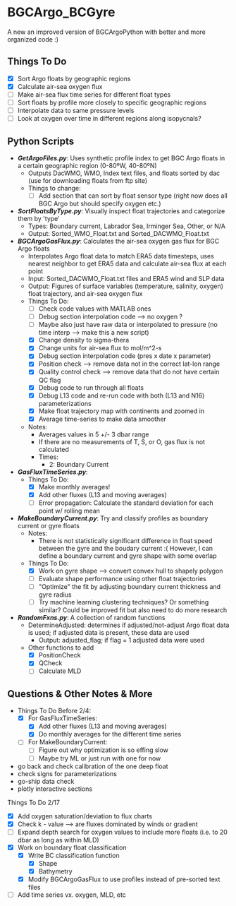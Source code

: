 # BGCArgo_BCGyre

A new an improved version of BGCArgoPython with better and more organized code :)

## Things To Do
- [X] Sort Argo floats by geographic regions
- [X] Calculate air-sea oxygen flux
- [ ] Make air-sea flux time series for different float types
- [ ] Sort floats by profile more closely to specific geographic regions
- [ ] Interpolate data to same pressure levels
- [ ] Look at oxygen over time in different regions along isopycnals?

## Python Scripts
- ***GetArgoFiles.py***: Uses synthetic profile index to get BGC Argo floats in a certain geographic region (0-80ºW, 40-80ºN)
  - Outputs DacWMO, WMO, Index text files, and floats sorted by dac (use for downloading floats from ftp site)
  - Things to change:
    - [ ] Add section that can sort by float sensor type (right now does all BGC Argo but should specify oxygen etc.)
- ***SortFloatsByType.py***: Visually inspect float trajectories and categorize them by 'type'
  - Types: Boundary current, Labrador Sea, Irminger Sea, Other, or N/A
  - Output: Sorted_WMO_<TYPE>Float.txt and Sorted_DACWMO_<TYPE>Float.txt
- ***BGCArgoGasFlux.py***: Calculates the air-sea oxygen gas flux for BGC Argo floats
  - Interpolates Argo float data to match ERA5 data timesteps, uses nearest neighbor to get ERA5 data and calculate air-sea flux at each point
  - Input: Sorted_DACWMO_<TYPE>Float.txt files and ERA5 wind and SLP data
  - Output: Figures of surface variables (temperature, salinity, oxygen) float trajectory, and air-sea oxygen flux
  - Things To Do:
    - [ ] Check code values with MATLAB ones
    - [ ] Debug section interpolation code --> no oxygen ?
    - [ ] Maybe also just have raw data or interpolated to pressure (no time interp --> make this a new script)
    - [X] Change density to sigma-thera
    - [X] Change units for air-sea flux to mol/m^2-s
    - [X] Debug section interpolation code (pres x date x parameter)
    - [X] Position check --> remove data not in the correct lat-lon range
    - [X] Quality control check --> remove data that do not have certain QC flag
    - [X] Debug code to run through all floats
    - [X] Debug L13 code and re-run code with both (L13 and N16) parameterizations
    - [X] Make float trajectory map with continents and zoomed in
    - [X] Average time-series to make data smoother
  - Notes:
    - Averages values in 5 +/- 3 dbar range
    - If there are no measurements of T, S, or O, gas flux is not calculated
    - Times:
      - 2: Boundary Current
- ***GasFluxTimeSeries.py***:
  - Things To Do:
    - [X] Make monthly averages!
    - [X] Add other fluxes (L13 and moving averages)
    - [ ] Error propagation: Calculate the standard deviation for each point w/ rolling mean
- ***MakeBoundaryCurrent.py***: Try and classify profiles as boundary current or gyre floats
  - Notes:
    - There is not statistically significant difference in float speed between the gyre and the boudary current :( However, I can define a boundary current and gyre shape with some overlap
  - Things To Do:
    - [X] Work on gyre shape --> convert convex hull to shapely polygon
    - [ ] Evaluate shape performance using other float trajectories
    - [ ] "Optimize" the fit by adjusting boundary current thickness and gyre radius
    - [ ] Try machine learning clustering techniques? Or something similar? Could be improved fit but also need to do more research
- ***RandomFxns.py***: A collection of random functions
  - DetermineAdjusted: determines if adjusted/not-adjust Argo float data is used; if adjusted data is present, these data are used
    - Output: adjusted_flag; if flag = 1 adjusted data were used
  - Other functions to add
    - [X] PositionCheck
    - [X] QCheck
    - [ ] Calculate MLD

## Questions & Other Notes & More
- Things To Do Before 2/4:
  - [X] For GasFluxTimeSeries:
    - [X] Add other fluxes (L13 and moving averages)
    - [X] Do monthly averages for the different time series
  - [ ] For MakeBoundaryCurrent:
    - [ ] Figure out why optimization is so effing slow
    - [ ] Maybe try ML or just run with one for now

- go back and check calibration of the one deep float
- check signs for parameterizations
- go-ship data check
- plotly interactive sections

Things To Do 2/17
- [X] Add oxygen saturation/deviation to flux charts
- [X] Check k - value --> are fluxes dominated by winds or gradient
- [ ] Expand depth search for oxygen values to include more floats (i.e. to 20 dbar as long as within MLD)
- [X] Work on boundary float classification
  - [X] Write BC classification function
    - [X] Shape
    - [X] Bathymetry
  - [X] Modify BGCArgoGasFlux to use profiles instead of pre-sorted text files
- [ ] Add time series vx. oxygen, MLD, etc
